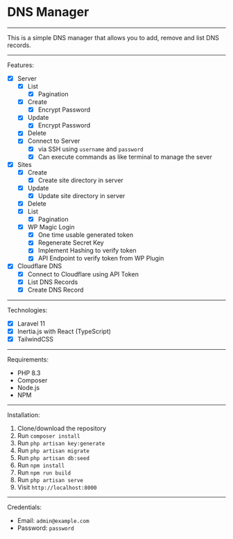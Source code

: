 # DNS Manager

---

This is a simple DNS manager that allows you to add, remove and list DNS records.

---

Features:

- [x] Server
    - [x] List
        - [x] Pagination
    - [x] Create
        - [x] Encrypt Password
    - [x] Update
        - [x] Encrypt Password
    - [x] Delete
    - [x] Connect to Server
        - [x] via SSH using `username` and `password`
        - [x] Can execute commands as like terminal to manage the sever
- [x] Sites
    - [x] Create
        - [x] Create site directory in server
    - [x] Update
        - [x] Update site directory in server
    - [x] Delete
    - [x] List
        - [x] Pagination
    - [x] WP Magic Login
        - [x] One time usable generated token
        - [x] Regenerate Secret Key
        - [x] Implement Hashing to verify token
        - [x] API Endpoint to verify token from WP Plugin
- [x] Cloudflare DNS
    - [x] Connect to Cloudflare using API Token
    - [x] List DNS Records
    - [x] Create DNS Record

---

Technologies:

- [x] Laravel 11
- [x] Inertia.js with React (TypeScript)
- [x] TailwindCSS

---

Requirements:
- PHP 8.3
- Composer
- Node.js
- NPM
---

Installation:

1. Clone/download the repository
2. Run `composer install`
3. Run `php artisan key:generate`
4. Run `php artisan migrate`
5. Run `php artisan db:seed`
6. Run `npm install`
7. Run `npm run build`
8. Run `php artisan serve`
9. Visit `http://localhost:8000`

---

Credentials:

- Email: `admin@example.com`
- Password: `password`
